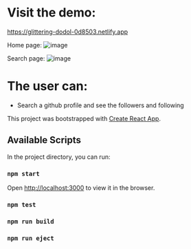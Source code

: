 # Visit the demo:
https://glittering-dodol-0d8503.netlify.app

Home page:
![image](https://user-images.githubusercontent.com/65067847/179877527-a6e4f7dc-4856-4943-8b9d-f4397b13f751.png)

Search page:
![image](https://user-images.githubusercontent.com/65067847/179877390-c23213a2-d176-4618-aa7d-76dbf8c1ee23.png)

# The user can:
- Search a github profile and see the followers and following


This project was bootstrapped with [Create React App](https://github.com/facebook/create-react-app).

## Available Scripts

In the project directory, you can run:

### `npm start`

Open [http://localhost:3000](http://localhost:3000) to view it in the browser.

### `npm test`

### `npm run build`

### `npm run eject`
